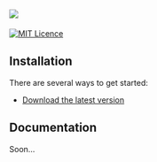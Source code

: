 # [<img src="http://i.imgur.com/QT0j9Dh.png" />](https://marcbruederlin.github.io/comet-ui/)

[![MIT Licence](https://badges.frapsoft.com/os/mit/mit.svg?v=103)](https://github.com/marcbruederlin/comet/blob/master/LICENSE)

## Installation
There are several ways to get started:
- [Download the latest version](https://github.com/marcbruederlin/comet-ui/archive/master.zip)

## Documentation
Soon…
